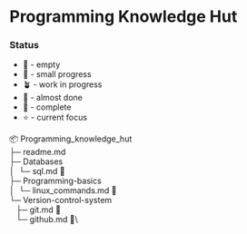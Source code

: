 # Programming Knowledge Hut

### Status
- :microbe:  - empty
- :seedling: - small progress
- :potted_plant: - work in progress
- :bee: - almost done
- :deciduous_tree: - complete
- :star: - current focus

📦 Programming_knowledge_hut\
├─ readme.md\
├─ Databases\
│  └─ sql.md :seedling:\
├─ Programming-basics\
│  └─ linux_commands.md :seedling:\
└─ Version-control-system\
   ├─ git.md :seedling:\
   └─ github.md :seedling:\

